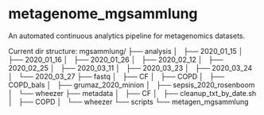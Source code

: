 # metagenome_mgsammlung
An automated continuous analytics pipeline for metagenomics datasets.

Current dir structure:
mgsammlung/
├── analysis
│   ├── 2020_01_15
│   ├── 2020_01_16
│   ├── 2020_01_26
│   ├── 2020_02_12
│   ├── 2020_02_25
│   ├── 2020_03_11
│   ├── 2020_03_23
│   ├── 2020_03_24
│   └── 2020_03_27
├── fastq
│   ├── CF
│   ├── COPD
│   ├── COPD_bals
│   ├── grumaz_2020_minion
│   ├── sepsis_2020_rosenboom
│   └── wheezer
├── metadata
│   ├── CF
│   ├── cleanup_txt_by_date.sh
│   ├── COPD
│   └── wheezer
└── scripts
    └── metagen_mgsammlung
